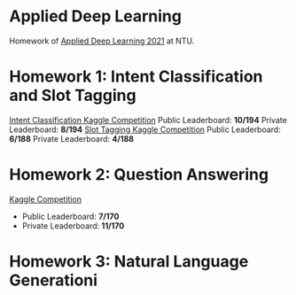 Applied Deep Learning
===
Homework of [Applied Deep Learning 2021](https://www.csie.ntu.edu.tw/~miulab/s110-adl/) at NTU.

# Homework 1: Intent Classification and Slot Tagging
[Intent Classification Kaggle Competition](https://www.kaggle.com/competitions/ntu-adl-hw1-intent-cls-spring-2022/overview)
Public Leaderboard: **10/194**
Private Leaderboard: **8/194**
[Slot Tagging Kaggle Competition](https://www.kaggle.com/competitions/slot-tagging-ntu-adl-hw1-spring-2022/overview)
Public Leaderboard: **6/188**
Private Leaderboard: **4/188**
# Homework 2: Question Answering
[Kaggle Competition](https://www.kaggle.com/competitions/ntu-adl-hw2-spring-2021/overview)
- Public Leaderboard: **7/170**
- Private Leaderboard: **11/170**
# Homework 3: Natural Language Generationi
